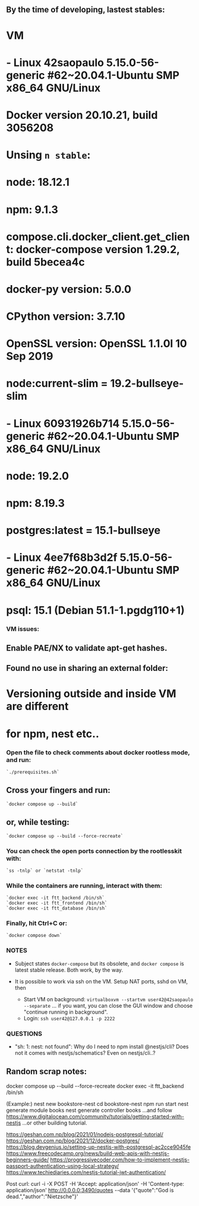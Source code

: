 ## By the time of developing, lastest stables:
# VM
# - Linux 42saopaulo 5.15.0-56-generic #62~20.04.1-Ubuntu SMP x86_64 GNU/Linux
#   Docker version 20.10.21, build 3056208
#   Unsing `n stable`:
#   node: 18.12.1
#   npm: 9.1.3
#   compose.cli.docker_client.get_client: docker-compose version 1.29.2, build 5becea4c
#   docker-py version: 5.0.0
#   CPython version: 3.7.10
#   OpenSSL version: OpenSSL 1.1.0l  10 Sep 2019
# node:current-slim = 19.2-bullseye-slim
# - Linux 60931926b714 5.15.0-56-generic #62~20.04.1-Ubuntu SMP x86_64 GNU/Linux
#    node: 19.2.0
#    npm: 8.19.3
# postgres:latest = 15.1-bullseye
# - Linux 4ee7f68b3d2f 5.15.0-56-generic #62~20.04.1-Ubuntu SMP x86_64 GNU/Linux
#    psql: 15.1 (Debian 51.1-1.pgdg110+1)

### VM issues:
## Enable PAE/NX to validate apt-get hashes.
## Found no use in sharing an external folder:
# Versioning outside and inside VM are different
# for npm, nest etc..

### Open the file to check comments about docker rootless mode, and run:
	`./prerequisites.sh`
## Cross your fingers and run:
	`docker compose up --build`
## or, while testing:
	`docker compose up --build --force-recreate`

### You can check the open ports connection by the rootlesskit with:
	`ss -tnlp` or `netstat -tnlp`

### While the containers are running, interact with them:
	`docker exec -it ftt_backend /bin/sh`
	`docker exec -it ftt_frontend /bin/sh`
	`docker exec -it ftt_database /bin/sh`

### Finally, hit Ctrl+C or:
	`docker compose down`

### NOTES

- Subject states `docker-compose` but its obsolete, and `docker compose` is
  latest stable release. Both work, by the way.

- It is possible to work via ssh on the VM. Setup NAT ports, sshd on VM, then
	- Start VM on background:
		`virtualboxvm --startvm user42@42saopaulo --separate`
	...	if you want, you can close the GUI window and choose
		"continue running in background".
	- Login:
		`ssh user42@127.0.0.1 -p 2222`

### QUESTIONS

- "sh: 1: nest: not found":
Why do I need to npm install @nestjs/cli? Does not it comes with nestjs/schematics?
Even on nestjs/cli..?

## Random scrap notes:

docker compose up --build --force-recreate
docker exec -it ftt_backend /bin/sh

(Example:)
nest new bookstore-nest
cd bookstore-nest
npm run start
nest generate module books
nest generate controller books
...and follow https://www.digitalocean.com/community/tutorials/getting-started-with-nestjs
...or other building tutorial.


https://geshan.com.np/blog/2021/01/nodejs-postgresql-tutorial/
https://geshan.com.np/blog/2021/12/docker-postgres/
https://blog.devgenius.io/setting-up-nestjs-with-postgresql-ac2cce9045fe
https://www.freecodecamp.org/news/build-web-apis-with-nestjs-beginners-guide/
https://progressivecoder.com/how-to-implement-nestjs-passport-authentication-using-local-strategy/
https://www.techiediaries.com/nestjs-tutorial-jwt-authentication/

Post curl:
curl -i -X POST -H 'Accept: application/json' -H 'Content-type: application/json' http://0.0.0.0:3490/quotes --data '{"quote":"God is dead.","author":"Nietzsche"}'
